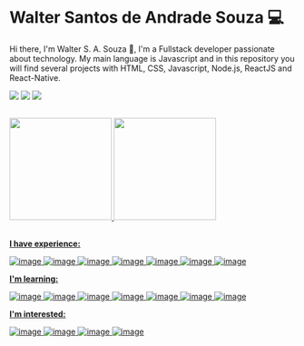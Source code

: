 # Walter Santos de Andrade Souza :computer:

Hi there, I'm Walter S. A. Souza  👋, I'm a Fullstack developer passionate about technology. My main language is Javascript and in this repository you will find several projects with HTML, CSS, Javascript, Node.js, ReactJS and React-Native.
 
 <div> 
  <a href="https://discord.com/" target="_blank"><img src="https://img.shields.io/badge/Discord-7289DA?style=for-the-badge&logo=discord&logoColor=white" target="_blank"></a> 
  <a href="mailto:wsasouza@hotmail.com"><img src="https://img.shields.io/badge/-Hotmail-%ff8c00?style=for-the-badge&logo=gmail&logoColor=white" target="_blank"></a>
  <a href="https://www.linkedin.com/in/waltersasouza/" target="_blank"><img src="https://img.shields.io/badge/-LinkedIn-%230077B5?style=for-the-badge&logo=linkedin&logoColor=white" target="_blank"></a> 
</div>

##

<div>
  <a href="https://github.com/wsasouza">
  <img height="180em" src="https://github-readme-stats.vercel.app/api?username=wsasouza&show_icons=true&theme=dark&include_all_commits=true&count_private=true"/>
  <img height="180em" src="https://github-readme-stats.vercel.app/api/top-langs/?username=wsasouza&layout=compact&langs_count=7&theme=dark"/>
</div>

 ##

**I have experience:**

![image](https://img.shields.io/badge/HTML5-E34F26?style=for-the-badge&logo=html5&logoColor=white)
![image](https://img.shields.io/badge/CSS3-1572B6?style=for-the-badge&logo=css3&logoColor=white)
![image](https://img.shields.io/badge/JavaScript-F7DF1E?style=for-the-badge&logo=javascript&logoColor=black)
![image](https://img.shields.io/badge/Typescript-2f74c0?style=for-the-badge&logo=typescript&logoColor=white)
![image](https://img.shields.io/badge/Node.js-7fc728?style=for-the-badge&logo=Node.js&logoColor=white)
![image](https://img.shields.io/badge/ReactJS-5ed3f3?style=for-the-badge&logo=react&logoColor=black)
![image](https://img.shields.io/badge/React_Native-4169E1?style=for-the-badge&logo=react&logoColor=white)

**I'm learning:**

![image](https://img.shields.io/badge/mongodb-10aa50?style=for-the-badge&logo=mongodb&logoColor=white)
![image](https://img.shields.io/badge/Redux-7248b6?style=for-the-badge&logo=redux&logoColor=white)
![image](https://img.shields.io/badge/Next.js-4a4a4a?style=for-the-badge&logo=Next.js&logoColor=white)
![image](https://img.shields.io/badge/Jest-c03b13?style=for-the-badge&logo=Jest&logoColor=white)
![image](https://img.shields.io/badge/nestjs-e0234e?style=for-the-badge&logo=nestjs&logoColor=white)
![image](https://img.shields.io/badge/expo-4169E1?style=for-the-badge&logo=expo&logoColor=black)
![image](https://img.shields.io/badge/graphql-de33a6?style=for-the-badge&logo=graphql&logoColor=white)

**I'm interested:**
 
![image](https://img.shields.io/badge/terraform-7740b6?style=for-the-badge&logo=terraform&logoColor=white)
![image](https://img.shields.io/badge/adonisjs-5a45ff?style=for-the-badge&logo=adonisjs&logoColor=white)
![image](https://img.shields.io/badge/cypress-23272c?style=for-the-badge&logo=cypress&logoColor=white)
![image](https://img.shields.io/badge/aws-dd6b10?style=for-the-badge&logo=cypress&logoColor=white)

<p align="justify">

</p>
